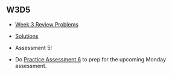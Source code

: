 ## W3D5

+ [Week 3 Review Problems][problems-w3d5]
+ [Solutions][solutions-w3d5]


+ Assessment 5!


+ Do [Practice Assessment 6][practice-6] to prep for the upcoming Monday assessment.

[problems-w3d5]: ./problems/review.md
[solutions-w3d5]: ./problems/solution.js
[practice-6]: /practice_assessments/practice_6
